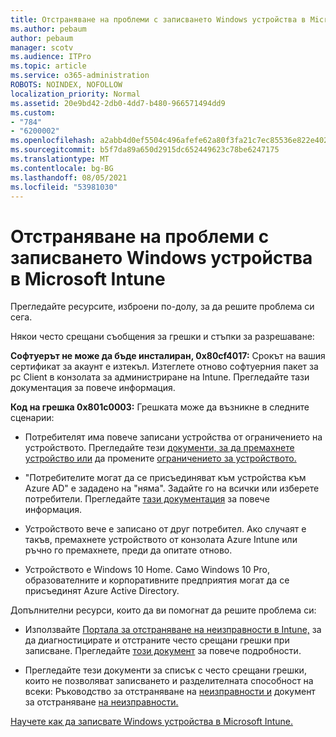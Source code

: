 ```yaml
---
title: Отстраняване на проблеми с записването Windows устройства в Microsoft Intune
ms.author: pebaum
author: pebaum
manager: scotv
ms.audience: ITPro
ms.topic: article
ms.service: o365-administration
ROBOTS: NOINDEX, NOFOLLOW
localization_priority: Normal
ms.assetid: 20e9bd42-2db0-4dd7-b480-966571494dd9
ms.custom:
- "784"
- "6200002"
ms.openlocfilehash: a2abb4d0ef5504c496afefe62a80f3fa21c7ec85536e822e402be33b3617b59e
ms.sourcegitcommit: b5f7da89a650d2915dc652449623c78be6247175
ms.translationtype: MT
ms.contentlocale: bg-BG
ms.lasthandoff: 08/05/2021
ms.locfileid: "53981030"
---
```

# <a name="troubleshoot-issues-with-enrolling-windows-devices-in-microsoft-intune"></a>Отстраняване на проблеми с записването Windows устройства в Microsoft Intune

Прегледайте ресурсите, изброени по-долу, за да решите проблема си сега.
  
Някои често срещани съобщения за грешки и стъпки за разрешаване:
  
 **Софтуерът не може да бъде инсталиран, 0x80cf4017:** Срокът на вашия сертификат за акаунт е изтекъл. Изтеглете отново софтуерния пакет за pc Client в конзолата за администриране на Intune. Прегледайте тази документация за повече информация.
  
 **Код на грешка 0x801c0003:** Грешката може да възникне в следните сценарии:
  
-  Потребителят има повече записани устройства от ограничението на устройството. Прегледайте тези [документи, за да премахнете устройство или](https://docs.microsoft.com/intune/devices-wipe) да промените [ограничението за устройството.](https://docs.microsoft.com/intune/enrollment-restrictions-set#set-device-limit-restrictions)

-  "Потребителите могат да се присъединяват към устройства към Azure AD" е зададено на "няма". Задайте го на всички или изберете потребители. Прегледайте [тази документация](https://docs.microsoft.com/azure/active-directory/device-management-azure-portal#configure-device-settings) за повече информация.

-  Устройството вече е записано от друг потребител. Ако случаят е такъв, премахнете устройството от конзолата Azure Intune или ръчно го премахнете, преди да опитате отново.

-  Устройството е Windows 10 Home. Само Windows 10 Pro, образователните и корпоративните предприятия могат да се присъединят Azure Active Directory.

Допълнителни ресурси, които да ви помогнат да решите проблема си:
  
-  Използвайте [Портала за отстраняване на неизправности в Intune,](https://devicemanagement.microsoft.com/#blade/Microsoft_Intune_DeviceSettings/TroubleshootBlade) за да диагностицирате и отстраните често срещани грешки при записване. Прегледайте [този документ](https://docs.microsoft.com/intune/help-desk-operators) за повече подробности.

-  Прегледайте тези документи за списък с често срещани грешки, които не позволяват записването и разделителната способност на всеки: Ръководство за отстраняване на [неизправности и](https://support.microsoft.com/help/4089533/troubleshooting-windows-device-enrollment-problems-in-microsoft-intune) документ за отстраняване [на неизправности.](https://docs.microsoft.com/troubleshoot/mem/intune/troubleshoot-device-enrollment-in-intune)

[Научете как да записвате Windows устройства в Microsoft Intune.](https://docs.microsoft.com/intune/windows-enroll)
